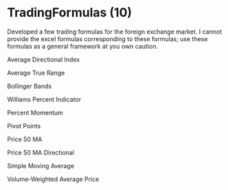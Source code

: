 # TradingFormulas (10)
Developed a few trading formulas for the foreign exchange market. I cannot provide the excel formulas corresponding to these formulas; use these formulas as a general framework at you own caution. 

Average Directional Index

Average True Range

Bollinger Bands 

Williams Percent Indicator

Percent Momentum

Pivot Points 

Price 50 MA

Price 50 MA Directional

Simple Moving Average

Volume-Weighted Average Price 





